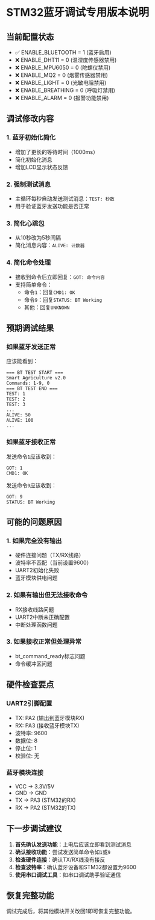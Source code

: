 # STM32蓝牙调试专用版本说明

## 当前配置状态
- ✅ ENABLE_BLUETOOTH = 1 (蓝牙启用)
- ❌ ENABLE_DHT11 = 0 (温湿度传感器禁用)
- ❌ ENABLE_MPU6050 = 0 (陀螺仪禁用) 
- ❌ ENABLE_MQ2 = 0 (烟雾传感器禁用)
- ❌ ENABLE_LIGHT = 0 (光敏电阻禁用)
- ❌ ENABLE_BREATHING = 0 (呼吸灯禁用)
- ❌ ENABLE_ALARM = 0 (报警功能禁用)

## 调试修改内容

### 1. 蓝牙初始化简化
- 增加了更长的等待时间（1000ms）
- 简化初始化消息
- 增加LCD显示状态反馈

### 2. 强制测试消息
- 主循环每秒自动发送测试消息：`TEST: 秒数`
- 用于验证蓝牙发送功能是否正常

### 3. 简化心跳包
- 从10秒改为5秒间隔
- 简化消息内容：`ALIVE: 计数器`

### 4. 简化命令处理
- 接收到命令后立即回复：`GOT: 命令内容`
- 支持简单命令：
  - 命令`1`：回复`CMD1: OK`
  - 命令`9`：回复`STATUS: BT Working`
  - 其他：回复`UNKNOWN`

## 预期调试结果

### 如果蓝牙发送正常
应该能看到：
```
=== BT TEST START ===
Smart Agriculture v2.0
Commands: 1-9, 0
=== BT TEST END ===
TEST: 1
TEST: 2
TEST: 3
...
ALIVE: 50
ALIVE: 100
...
```

### 如果蓝牙接收正常
发送命令`1`应该收到：
```
GOT: 1
CMD1: OK
```

发送命令`9`应该收到：
```
GOT: 9
STATUS: BT Working
```

## 可能的问题原因

### 1. 如果完全没有输出
- 硬件连接问题（TX/RX线路）
- 波特率不匹配（当前设置9600）
- UART2初始化失败
- 蓝牙模块供电问题

### 2. 如果有输出但无法接收命令
- RX接收线路问题
- UART2中断未正确配置
- 中断处理函数问题

### 3. 如果接收正常但处理异常
- bt_command_ready标志问题
- 命令缓冲区问题

## 硬件检查要点

### UART2引脚配置
- TX: PA2 (输出到蓝牙模块RX)
- RX: PA3 (接收蓝牙模块TX)  
- 波特率: 9600
- 数据位: 8
- 停止位: 1
- 校验位: 无

### 蓝牙模块连接
- VCC -> 3.3V/5V
- GND -> GND
- TX -> PA3 (STM32的RX)
- RX -> PA2 (STM32的TX)

## 下一步调试建议

1. **首先确认发送功能**：上电后应该立即看到测试消息
2. **确认接收功能**：尝试发送简单命令如`1`或`9`
3. **检查硬件连接**：确认TX/RX线没有接反
4. **检查波特率**：确认蓝牙设备和STM32都设置为9600
5. **使用串口调试工具**：如串口调试助手验证通信

## 恢复完整功能
调试完成后，将其他模块开关改回1即可恢复完整功能。

